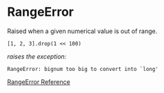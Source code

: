 # RangeError

Raised when a given numerical value is out of range.

    [1, 2, 3].drop(1 << 100)

*raises the exception:*

    RangeError: bignum too big to convert into `long'

[RangeError Reference](https://ruby-doc.org/core-2.5.0/RangeError.html)

